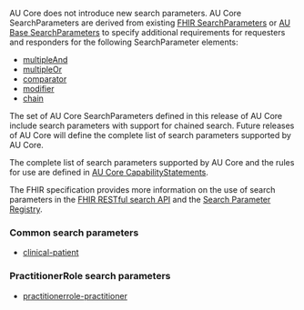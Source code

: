 AU Core does not introduce new search parameters. AU Core SearchParameters are derived from existing [FHIR SearchParameters](https://hl7.org/fhir/R4/searchparameter-registry.html) or [AU Base SearchParameters](https://hl7.org.au/fhir/5.0.0/search-parameters.html) to specify additional requirements for requesters and responders for the following SearchParameter elements:​

- [multipleAnd](https://hl7.org/fhir/R4/searchparameter-definitions.html#SearchParameter.multipleAnd)
- [multipleOr](https://hl7.org/fhir/R4/searchparameter-definitions.html#SearchParameter.multipleOr)
- [comparator](https://hl7.org/fhir/R4/searchparameter-definitions.html#SearchParameter.comparator)
- [modifier](https://hl7.org/fhir/R4/searchparameter-definitions.html#SearchParameter.modifier)
- [chain](https://hl7.org/fhir/R4/searchparameter-definitions.html#SearchParameter.chain) 

<div class="stu-note" markdown="1">
The set of AU Core SearchParameters defined in this release of AU Core include search parameters with support for chained search. Future releases of AU Core will define the complete list of search parameters supported by AU Core.
</div>

The complete list of search parameters supported by AU Core and the rules for use are defined in [AU Core CapabilityStatements](capability-statements.html).

The FHIR specification provides more information on the use of search parameters in the [FHIR RESTful search API](http://hl7.org/fhir/R4/http.html#search) and the [Search Parameter Registry](http://hl7.org/fhir/R4/searchparameter-registry.html).

### Common search parameters

- [clinical-patient](SearchParameter-au-core-clinical-patient.html)

### PractitionerRole search parameters

- [practitionerrole-practitioner](SearchParameter-au-core-practitionerrole-practitioner.html)